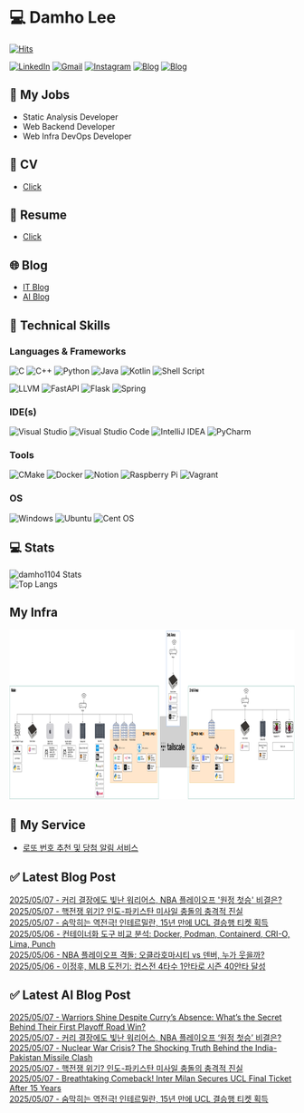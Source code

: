 
# 💻 Damho Lee

[![Hits](https://hits.seeyoufarm.com/api/count/incr/badge.svg?url=https%3A%2F%2Fgithub.com%2Fdamho1104&count_bg=%233D9CC8&title_bg=%23555555&icon=&icon_color=%23E7E7E7&title=hits&edge_flat=false)](https://hits.seeyoufarm.com)  

[![LinkedIn](https://img.shields.io/badge/Linkedin-%230077B5.svg?style=flat&logo=linkedin&logoColor=white)](https://www.linkedin.com/in/damho1104/)
[![Gmail](https://img.shields.io/badge/Gmail-D14836?style=flat&logo=gmail&logoColor=white)](mailto:damho1104@gmail.com)
[![Instagram](https://img.shields.io/badge/Instargram-%23E4405F.svg?style=flat&logo=Instagram&logoColor=white)](https://www.instagram.com/damho1104/)
[![Blog](https://img.shields.io/badge/Blog-%23000000.svg?style=flat&logo=Tistory&logoColor=white)](https://dmomo.co.kr/)
[![Blog](https://img.shields.io/badge/Blog-%23000000.svg?style=flat&logo=WordPress&logoColor=white)](https://blog.ai.dmomo.co.kr/)

## 📃 My Jobs
- Static Analysis Developer
- Web Backend Developer
- Web Infra DevOps Developer

## 📰 CV
- [Click](https://resume.dmomo.net/damho.lee/resume)  

## 📘 Resume
- [Click](https://damho1104.notion.site/8af3191b9815406d95708d9a0cea5a9e)  

## 🌐 Blog
- [IT Blog](https://dmomo.co.kr/)
- [AI Blog](https://blog.ai.dmomo.co.kr/)

## 💪 Technical Skills
### Languages & Frameworks
![C](https://img.shields.io/badge/c-%2300599C.svg?style=flat&logo=c&logoColor=white)
![C++](https://img.shields.io/badge/c++-%2300599C.svg?style=flat&logo=c%2B%2B&logoColor=white)
![Python](https://img.shields.io/badge/Python-3776AB.svg?&style=flat&logo=Python&logoColor=white)
![Java](https://img.shields.io/badge/java-%23ED8B00.svg?style=flat&logo=openjdk&logoColor=white)
![Kotlin](https://img.shields.io/badge/Kotlin-%237F52FF.svg?style=flat&logo=Kotlin&logoColor=white)
![Shell Script](https://img.shields.io/badge/Shell_script-%23121011.svg?style=flat&logo=gnu-bash&logoColor=white)  
  
![LLVM](https://img.shields.io/badge/LLVM/Clang-000B1D.svg?&style=flat&logo=LLVM&logoColor=white)
![FastAPI](https://img.shields.io/badge/FastAPI-005571?style=flat&logo=fastapi)
![Flask](https://img.shields.io/badge/Flask-%23000.svg?style=flat&logo=flask&logoColor=white)
![Spring](https://img.shields.io/badge/Springboot-%236DB33F.svg?style=flat&logo=spring&logoColor=white)
  
  
### IDE(s)
![Visual Studio](https://img.shields.io/badge/Visual%20Studio-5C2D91.svg?style=flat&logo=visual-studio&logoColor=white) 
![Visual Studio Code](https://img.shields.io/badge/Visual%20Studio%20Code-0078d7.svg?style=flat&logo=visual-studio-code&logoColor=white)
![IntelliJ IDEA](https://img.shields.io/badge/IntelliJIDEA-000000.svg?style=flat&logo=intellij-idea&logoColor=white) 
![PyCharm](https://img.shields.io/badge/PyCharm-143?style=flat&logo=pycharm&logoColor=black&color=black&labelColor=green) 


### Tools
![CMake](https://img.shields.io/badge/CMake-%23008FBA.svg?style=flat&logo=cmake&logoColor=white)
![Docker](https://img.shields.io/badge/docker-%230db7ed.svg?style=flat&logo=docker&logoColor=white)
![Notion](https://img.shields.io/badge/Notion-%23000000.svg?style=flat&logo=notion&logoColor=white)
![Raspberry Pi](https://img.shields.io/badge/-RaspberryPi-C51A4A?style=flat&logo=Raspberry-Pi)
![Vagrant](https://img.shields.io/badge/Vagrant-%231563FF.svg?style=flat&logo=vagrant&logoColor=white)


### OS
![Windows](https://img.shields.io/badge/Windows-0078D6?style=flat&logo=windows&logoColor=white)
![Ubuntu](https://img.shields.io/badge/Ubuntu-E95420?style=flat&logo=ubuntu&logoColor=white)
![Cent OS](https://img.shields.io/badge/Cent%20OS-002260?style=flat&logo=centos&logoColor=F0F0F0)


## :computer: Stats
![damho1104 Stats](https://github-readme-stats.vercel.app/api?username=damho1104&hide=issues&show_icons=true&theme=dark)  
![Top Langs](https://github-readme-stats.vercel.app/api/top-langs/?username=damho1104&layout=compact&theme=dark)


## My Infra
<div align="center">
    <p>
    <img src="imgs/infra.png" alt="infra" style="width: 1200px; height: 300px;">
    </p>
</div>


## 📣 My Service
- [로또 번호 추천 및 당첨 알림 서비스](https://lotto.dmomo.co.kr/)  


## ✅ Latest Blog Post

[2025/05/07 - 커리 결장에도 빛난 워리어스, NBA 플레이오프 '원정 첫승' 비결은?](https://dmomo.co.kr/387) <br/>
[2025/05/07 - 핵전쟁 위기? 인도-파키스탄 미사일 충돌의 충격적 진실](https://dmomo.co.kr/386) <br/>
[2025/05/07 - 숨막히는 역전극! 인테르밀란, 15년 만에 UCL 결승행 티켓 획득](https://dmomo.co.kr/385) <br/>
[2025/05/06 - 컨테이너화 도구 비교 분석: Docker, Podman, Containerd, CRI-O, Lima, Punch](https://dmomo.co.kr/384) <br/>
[2025/05/06 - NBA 플레이오프 격돌: 오클라호마시티 vs 덴버, 누가 웃을까?](https://dmomo.co.kr/383) <br/>
[2025/05/06 - 이정후, MLB 도전기: 컵스전 4타수 1안타로 시즌 40안타 달성](https://dmomo.co.kr/382) <br/>

## ✅ Latest AI Blog Post
[2025/05/07 - Warriors Shine Despite Curry’s Absence: What’s the Secret Behind Their First Playoff Road Win?](https://blog.ai.dmomo.co.kr/trend/2076) <br/>
[2025/05/07 - 커리 결장에도 빛난 워리어스, NBA 플레이오프 ‘원정 첫승’ 비결은?](https://blog.ai.dmomo.co.kr/trend/2074) <br/>
[2025/05/07 - Nuclear War Crisis? The Shocking Truth Behind the India-Pakistan Missile Clash](https://blog.ai.dmomo.co.kr/trend/2071) <br/>
[2025/05/07 - 핵전쟁 위기? 인도-파키스탄 미사일 충돌의 충격적 진실](https://blog.ai.dmomo.co.kr/trend/2069) <br/>
[2025/05/07 - Breathtaking Comeback! Inter Milan Secures UCL Final Ticket After 15 Years](https://blog.ai.dmomo.co.kr/trend/2066) <br/>
[2025/05/07 - 숨막히는 역전극! 인테르밀란, 15년 만에 UCL 결승행 티켓 획득](https://blog.ai.dmomo.co.kr/trend/2064) <br/>
